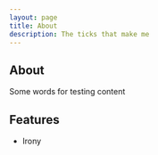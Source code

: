 ```yaml
---
layout: page
title: About
description: The ticks that make me
---
```

## About
Some words for testing content

## Features

- Irony











